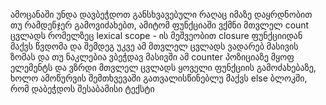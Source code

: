 ამოცანაში უნდა დავბეჭდოთ განსხვავებული რაღაც იმაზე დაყრდნობით თუ რამდენჯერ გამოვიძახებთ, ამიტომ ფუნქციაში ვქმნი მთვლელ count ცვლადს
რომელზეც lexical scope - ის მეშვეობით closure ფუნქციიდან მაქვს წვდომა და შემდეგ უკვე ამ მთვლელ ცვლადს ვადარებ მასივის ზომას და თუ ნაკლებია
ვბეჭდავ მასივში ამ counter პოზიციაზე მყოფ ელემენტს და ვზრდი მთვლელ ცვლადს ყოველი ფუნქციის გამოძახებაზე, ხოლო ამოწურვის შემთხვევაში 
გათვალისწინებლუ მაქვს else ბლოკში, რომ დაბეჭდოს შესაბამისი ტექსტი 